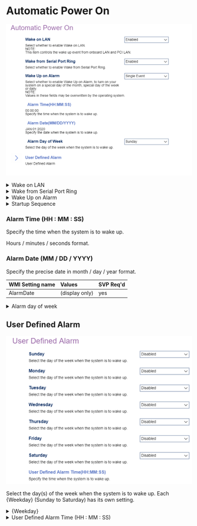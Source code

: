 # Automatic Power On #

![](./img/thinkcenter_automatic_power_on.png)

<details><summary>Wake on LAN</summary>

Controls the wake up event from onboard LAN and PCI LAN.

Options:

1.  **Enabled** - enables Wake on LAN. Default.
2.  Disabled - disables Wake on LAN.

| WMI Setting name | Values | SVP or SMP Req'd |
|:---|:---|:---|
| WakeonLAN | Primary, Automatic, Disabled | yes |

</details>

<details><summary>Wake from Serial Port Ring</summary>

Select whether to enable Wake from Serial Port Ring.

Options:

1. **Enabled** - Default.
2. Disabled.

| WMI Setting name | Values | SVP or SMP Req'd |
|:---|:---|:---|
| WakefromSerialPortRing | Primary, Automatic, Disabled | yes |

</details>


<details><summary>Wake Up on Alarm</summary>

Options to turn on your system on a specific day of the month, specific day of the week, or daily at a given time.

A single wake up event, or series of alarm events, can also be defined.

?> Selecting `User Defined` enables the `User Defined Alarm` settings.

?> Values in these fields may be overwritten by the operating system.

Options:

1.  **Disabled** - Disables Wake Up on Alarm. Default.
2.  User Defined - a series of alarm events.
3.  Single Event
4.  Daily Event
5.  Weekly Event

| WMI Setting name | Values | SVP or SMP Req'd |
|:---|:---|:---|
| WakeUponAlarm |  | yes |

</details>

<details><summary>Startup Sequence</summary>

Select the startup sequence after a Wake Up on Alarm event.

Options:

1.  **Primary** - enables primary startup sequence. Default.
2.  Automatic - disables automatic selection of startup sequence.

| WMI Setting name | Values | SVP or SMP Req'd |
|:---|:---|:---|
| StartupSequence | Primary, Automatic | yes_no |

</details>

### Alarm Time (HH : MM : SS) ###

Specify the time when the system is to wake up.

Hours / minutes / seconds format.

<!-- SIMULATOR DOES NOT SUPPORT -->

### Alarm Date (MM / DD / YYYY) ###

Specify the precise date in month / day / year format.


| WMI Setting name | Values | SVP Req'd |
|:---|:---|:---|
| AlarmDate  | (display only) | yes |


<details><summary>Alarm day of week</summary>

Options:

1. **Sunday** - Default.
2. Monday.
3. Tuesday.
4. Wednesday.
5. Thursday.
6. Friday.
7. Saturday.

| WMI Setting name | Values | SVP or SMP Req'd |
|:---|:---|:---|
| AlarmDayofWeek  | Sunday, Monday, Tuesday, Wednesday, Thursday, Friday, SaturdayStatus | yes |

</details>

## User Defined Alarm ##

![](./img/thinkcenter_user_defined_alarm.png)

Select the day(s) of the week when the system is to wake up. Each {Weekday} (Sunday to Saturday) has its own setting.

<details><summary>{Weekday}</summary>

Options:

1.  **Disabled** - disables wake-up. Default.
2.  Enabled - enables wake-up.

| WMI Setting name | Values | SVP or SMP Req'd |
|:---|:---|:---|
| UserDefinedAlarmFriday | Disabled, Enabled | yes |

?> The WMI setting name for the wake-up timer week shown here is for Friday. For the other weekdays replace `Friday` with the weekday's name.

</details>

<details><summary>User Defined Alarm Time (HH : MM : SS)</summary>

Specify the time when the system is to wake up.

| WMI Setting name | Values | SVP or SMP Req'd |
|:---|:---|:---|
| UserDefinedAlarmTime | (display Only) | yes |

</details>

